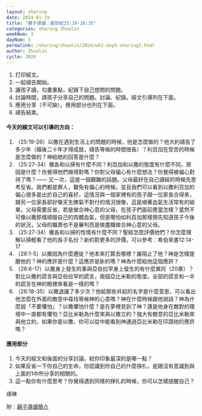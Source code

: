 ```yaml
---
layout: sharing
date: 2024-01-19
title: "親子導讀：創世紀25:19-26:35"
categories: sharing Zhuolin
weekNum: 3
dayNum: 5
permalink: /sharing/zhuolin/2024/wk3-day5-sharing3.html
author: Zhuolin
cycle: 2024
---
```


1. 打印經文。  
2. 一起禱告開始。  
3. 讓孩子讀，勾畫重點，紀錄下自己想問的問題。  
4. 討論時間，請孩子分享自己的問題。討論、紀錄。經文引導列在下面。  
5. 應用分享（不可缺）。應用部分也列在下面。  
6. 禱告結束。

#### 今天的經文可以引導的方向：

1. （25:19-26）以撒在遇到生活上的問題的時候，他是怎麼做的？他大約禱告了多少年（婚後二十年才得成就，禱告等候的時間很長）？利百加在受苦的時候是怎麼做的？神給她的回答是什麼？  
2. （25:27-34）雅各和以掃有什麼不同？利百加和以撒的態度有什麼不同，原因是什麼？你覺得他們做得對嗎？你對父母偏心有什麼想法？你覺得被偏心對待了嗎？—— 又一次，這是一個艱難的話題。父母最好在自己讀經的時候先思考反省。我們都是罪人，難免有偏心的時候。並且我們可以看到以撒利百加的偏心很多是出於自己的喜好，這情況與一個家裡有的孩子跟一位家長合得來，跟另一位家長卻好像天生脾氣不對付的情況很像，這是順著血氣生活常有的結果。父母需要反省，若是做合神心意的父母，在孩子們面前應當怎樣？當然不可像以撒那樣順服自己的肉體血氣，但是哪怕如利百加那樣預先知道孩子今後的狀況，父母的職責也不是審判而是做盡職做合神心意的父母。  
3. （25:27-34）雅各和以掃的性情有什麼不同？聖經怎麼評價他們？你怎麼理解以掃輕看了他的長子名份？新約對更多的評價，可以參考：希伯來書12:14-17  
4. （26:1-5）以撒因為什麼遷徙？他本來打算去哪裡？誰阻止了他？神是怎樣提醒他的？神的應許是什麼？這應許是新的嗎？神為什麼給他這個應許？  
5. （26:6-17）以撒身上發生的事與亞伯拉罕身上發生的有什麼異同（20章）？對比以撒的謊言與亞伯拉罕的謊言，兩個亞比米勒的態度。全部的謊言和一半的謊言在神的眼裡來看是一樣的嗎？  
6. （26:18-35）以撒退讓了多少次？他給那些井起的名字是什麼意思，可以看出他怎麼在外面的敵意中尋找等候神的心意嗎？神在什麼時候跟他說話？神為什麼說「不要懼怕」？以撒懼怕什麼？是在夢裡見到了神？還是他身在敵對的環境中一直都有懼怕？亞比米勒為什麼來與以撒立約？強大有敵意的亞比米勒來與他立約，如果你是以撒，你可以從中能看到神通過亞比米勒在印證祂的應許嗎？

#### 應用部分

1. 今天的經文和後面的分享討論，給你印象最深的是哪一點？  
2. 如果反省一下你自己的生命，你認識到你自己的什麼掙扎，是跟沒有意識到與上面的1中所分享的相關的。  
3. 這一點你有什麼思考？你覺得遇到同樣的掙扎的時候，你可以怎樣提醒自己？

琢琳

附：[親子導讀簡介](https://bibleplan.github.io/ParentChild-BibleStudyIntro.html)
